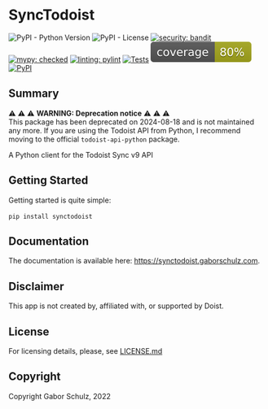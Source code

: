 # SyncTodoist

![PyPI - Python Version](https://img.shields.io/pypi/pyversions/synctodoist?color=red)
![PyPI - License](https://img.shields.io/pypi/l/synctodoist?color=blue)
[![security: bandit](https://img.shields.io/badge/security-bandit-yellow.svg)](https://github.com/PyCQA/bandit)
[![mypy: checked](https://img.shields.io/badge/mypy-checked-blue)](http://mypy-lang.org)
[![linting: pylint](https://img.shields.io/badge/linting-pylint-yellowgreen)](https://github.com/PyCQA/pylint)
[![Tests](https://github.com/gaborschulz/pytodoist/actions/workflows/pytest.yml/badge.svg)](https://github.com/gaborschulz/pytodoist/actions/workflows/pytest.yml)
[![Coverage](https://raw.githubusercontent.com/gaborschulz/synctodoist/main/coverage.svg)](https://github.com/gaborschulz/synctodoist)
[![PyPI](https://img.shields.io/pypi/v/synctodoist)](https://pypi.org/project/synctodoist/)

## Summary

⚠️ ⚠️ ⚠️ **WARNING: Deprecation notice**  ⚠️ ⚠️ ⚠️  
This package has been deprecated on 2024-08-18 and is not maintained any more. 
If you are using the Todoist API from Python, I recommend moving to the official `todoist-api-python` package.  

A Python client for the Todoist Sync v9 API

## Getting Started

Getting started is quite simple:  

`pip install synctodoist`

## Documentation

The documentation is available here: https://synctodoist.gaborschulz.com.

## Disclaimer

This app is not created by, affiliated with, or supported by Doist.

## License

For licensing details, please, see [LICENSE.md](LICENSE.md)

## Copyright

Copyright Gabor Schulz, 2022